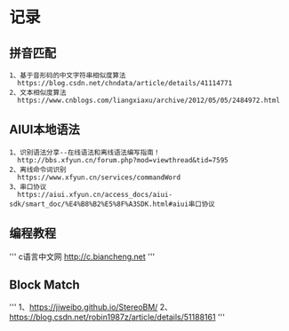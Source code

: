 # 记录
## 拼音匹配
```
1、基于音形码的中文字符串相似度算法  
  https://blog.csdn.net/chndata/article/details/41114771  
2、文本相似度算法
  https://www.cnblogs.com/liangxiaxu/archive/2012/05/05/2484972.html
```
## AIUI本地语法
```
1、识别语法分享--在线语法和离线语法编写指南！
  http://bbs.xfyun.cn/forum.php?mod=viewthread&tid=7595
2、离线命令词识别
  https://www.xfyun.cn/services/commandWord
3、串口协议
  https://aiui.xfyun.cn/access_docs/aiui-sdk/smart_doc/%E4%B8%B2%E5%8F%A3SDK.html#aiui串口协议
```
## 编程教程
'''
c语言中文网 http://c.biancheng.net
'''
## Block Match
'''
1、https://jiweibo.github.io/StereoBM/
2、https://blog.csdn.net/robin1987z/article/details/51188161
'''
